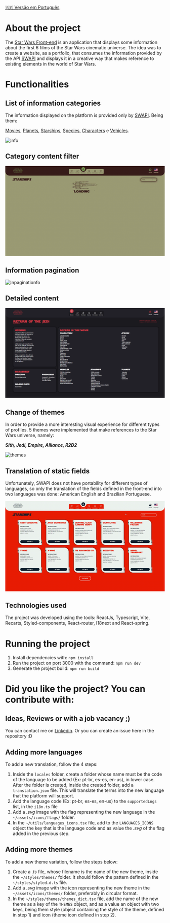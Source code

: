 [:brazil: Versão em Português](./README.md)

# About the project

The [Star Wars Front-end](https://starwars-front.vercel.app/) is an application that displays some information about the first 6 films of the Star Wars cinematic universe. The idea was to create a website, as a portfolio, that consumes the information provided by the API [SWAPI](https://swapi.dev/) and displays it in a creative way that makes reference to existing elements in the world of Star Wars.

# Functionalities

## List of information categories

The information displayed on the platform is provided only by [SWAPI](https://swapi.dev/). Being them:

[Movies](https://starwars-front.vercel.app/movies/),
[Planets](https://starwars-front.vercel.app/planets/),
[Starships](https://starwars-front.vercel.app/starships/),
[Species](https://starwars-front.vercel.app/species/),
[Characters](https://starwars-front.vercel.app/characters/) e
[Vehicles](https://starwars-front.vercel.app/vehicles/).

<img src="./docs/assets/informations.gif" alt="info" style="height: auto; width: auto;"/>

## Category content filter

<img src="./docs/assets/filter.gif" alt="filter" style="height: auto; width: auto;"/>

## Information pagination

<img src="./docs/assets/pagination.gif" alt="inpaginationfo" style="height: auto; width: auto;"/>

## Detailed content

<img src="./docs/assets/details.png" alt="details" style="height: auto; width: auto;"/>

## Change of themes

In order to provide a more interesting visual experience for different types of profiles. 5 themes were implemented that make references to the Star Wars universe, namely:

**_Sith, Jedi, Empire, Alliance, R2D2_**

<img src="./docs/assets/themes.gif" alt="themes" style="height: auto; width: auto;"/>

## Translation of static fields

Unfortunately, SWAPI does not have portability for different types of languages, so only the translation of the fields defined in the front-end into two languages was done: American English and Brazilian Portuguese.

<img src="./docs/assets/translations.gif" alt="translation" style="height: auto; width: auto;"/>

## Technologies used

The project was developed using the tools: ReactJs, Typescript, Vite, Recarts, Styled-components, React-router, I18next and React-spring.

# Running the project

1. Install dependencies with: `npm install`
2. Run the project on port 3000 with the command: `npm run dev`
3. Generate the project build: `npm run build`

# Did you like the project? You can contribute with:

## Ideas, Reviews or with a job vacancy ;)

You can contact me on [Linkedin](https://www.linkedin.com/in/eduardo-nunes-081951151/). Or you can create an issue here in the repository :D

## Adding more languages

To add a new translation, follow the 4 steps:

1. Inside the `locales` folder, create a folder whose name must be the code of the language to be added (Ex: pt-br, es-es, en-us), in lower case. After the folder is created, inside the created folder, add a `translation.json` file. This will translate the terms into the new language that the platform will support.
2. Add the language code (Ex: pt-br, es-es, en-us) to the `supportedLngs` list, in the `i18n.ts` file
3. Add a _.svg_ image with the flag representing the new language in the `~/assets/icons/flags/` folder.
4. In the `~/utils/languages_icons.tsx` file, add to the `LANGUAGES_ICONS` object the key that is the language code and as value the _.svg_ of the flag added in the previous step.

## Adding more themes

To add a new theme variation, follow the steps below:

1. Create a _.ts_ file, whose filename is the name of the new theme, inside the `~/styles/themes/` folder. It should follow the pattern defined in the `~/styles/styled.d.ts` file.
2. Add a _.svg_ image with the icon representing the new theme in the `~/assets/icons/themes/` folder, preferably in circular format.
3. In the `~/styles/themes/themes_dict.tsx` file, add the name of the new theme as a key of the `THEMES` object, and as a value an object with two keys, being them style (object containing the style of the theme, defined in step 1) and icon (theme icon defined in step 2).
